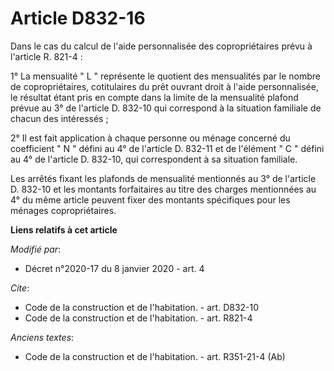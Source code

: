 # Article D832-16

Dans le cas du calcul de l'aide personnalisée des copropriétaires prévu à l'article R. 821-4 :

1° La mensualité " L " représente le quotient des mensualités par le nombre de copropriétaires, cotitulaires du prêt ouvrant
droit à l'aide personnalisée, le résultat étant pris en compte dans la limite de la mensualité plafond prévue au 3° de
l'article D. 832-10 qui correspond à la situation familiale de chacun des intéressés ;

2° Il est fait application à chaque personne ou ménage concerné du coefficient " N " défini au 4° de l'article D. 832-11 et
de l'élément " C " défini au 4° de l'article D. 832-10, qui correspondent à sa situation familiale.

Les arrêtés fixant les plafonds de mensualité mentionnés au 3° de l'article D. 832-10 et les montants forfaitaires au titre
des charges mentionnées au 4° du même article peuvent fixer des montants spécifiques pour les ménages copropriétaires.

**Liens relatifs à cet article**

_Modifié par_:

  - Décret n°2020-17 du 8 janvier 2020 - art. 4

_Cite_:

  - Code de la construction et de l'habitation. - art. D832-10
  - Code de la construction et de l'habitation. - art. R821-4

_Anciens textes_:

  - Code de la construction et de l'habitation. - art. R351-21-4 (Ab)
